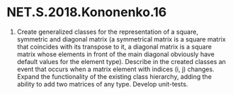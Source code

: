 # NET.S.2018.Kononenko.16

1. Create generalized classes for the representation of a square, symmetric and diagonal matrix (a symmetrical matrix is ​​a square matrix that coincides with its transpose to it, a diagonal matrix is ​​a square matrix whose elements in front of the main diagonal obviously have default values ​​for the element type). Describe in the created classes an event that occurs when a matrix element with indices (i, j) changes. Expand the functionality of the existing class hierarchy, adding the ability to add two matrices of any type. Develop unit-tests.
